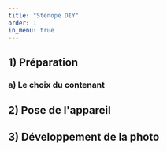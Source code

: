 ```yaml
---
title: "Sténopé DIY"
order: 1
in_menu: true
---
```

## 1) Préparation
### a) Le choix du contenant
## 2) Pose de l'appareil
## 3) Développement de la photo 